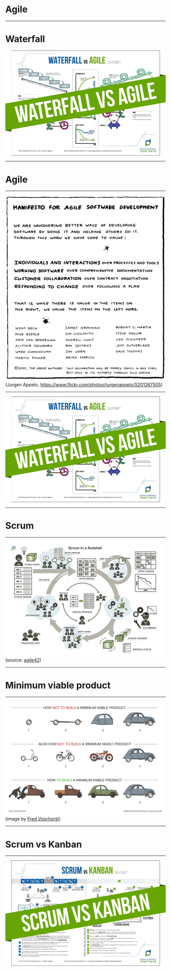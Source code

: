 <!-- page_number: true -->
<!-- footer: Agile -->

# Agile

---

# Waterfall
![waterfall vs agile teaser](waterfall-agile_teaser.png)

---

# Agile

---

![alt text 55%](../15_management30/agile_manifesto_by_jurgen_appelo.jpg)
(Jurgen Appelo, https://www.flickr.com/photos/jurgenappelo/5201267505)

---

![waterfall vs agile teaser](waterfall-agile_teaser.png)

---

# Scrum

---

![alt text](Scrum_in_a_nutshell_thumbnail.png) (source: [agile42](http://www.agile42.com/en/agile-info-center/scrum-cheat-sheet/agile.md))

---

# Minimum viable product

---
![alt text](../17_digitization/MVP_v2.jpg)
(image by [Fred Voorhorst](http://www.expressiveproductdesign.com/minimal-viable-product-mvp/))

---

# Scrum vs Kanban

---
![waterfall vs agile teaser](scrum-kanban_teaser.png)
